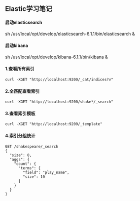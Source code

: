 ## Elastic学习笔记
#### 启动elasticsearch
sh /usr/local/opt/develop/elasticsearch-6.1.1/bin/elasticsearch &
#### 启动kibana
sh /usr/local/opt/develop/kibana-6.1.1/bin/kibana &

#### 1.查看所有索引
````shell script
curl -XGET "http://localhost:9200/_cat/indices?v"
````
#### 2.全匹配查看索引
````shell script
curl -XGET "http://localhost:9200/shake*/_search"
````
#### 3.查看索引模板
````shell script
curl -XGET "http://localhost:9200/_template"
````
#### 4.索引分组统计
````shell script
GET /shakespeare/_search
{
  "size": 0,
  "aggs": {
    "count": {
      "terms": {
        "field": "play_name",
        "size": 10
      }
    }
  }
}
````